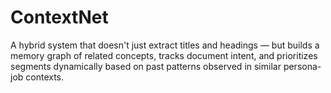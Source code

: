 # ContextNet
A hybrid system that doesn't just extract titles and headings — but builds a memory graph of related concepts, tracks document intent, and prioritizes segments dynamically based on past patterns observed in similar persona-job contexts.
